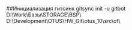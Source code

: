 ##Инициализация гитсинк
gitsync init -u gitbot D:\Work\Базы\STORAGE\BSP\ D:\Development\OTUS\HW_Git\otus_10\src\cf\